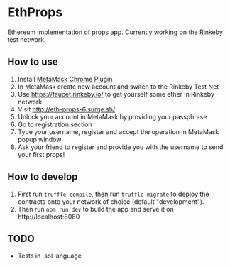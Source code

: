 # EthProps
Ethereum implementation of props app. Currently working on the Rinkeby test network.

## How to use
1. Install [MetaMask Chrome Plugin](https://chrome.google.com/webstore/detail/metamask/nkbihfbeogaeaoehlefnkodbefgpgknn?hl=en)
2. In MetaMask create new account and switch to the Rinkeby Test Net
3. Use https://faucet.rinkeby.io/ to get yourself some ether in Rinkeby network
4. Visit http://eth-props-6.surge.sh/
5. Unlock your account in MetaMask by providing your passphrase
6. Go to registration section
7. Type your username, register and accept the operation in MetaMask popup window
8. Ask your friend to register and provide you with the username to send your first props!

## How to develop
1. First run `truffle compile`, then run `truffle migrate` to deploy the contracts onto your network of choice (default "development").
2. Then run `npm run dev` to build the app and serve it on http://localhost:8080

## TODO
* Tests in .sol language
